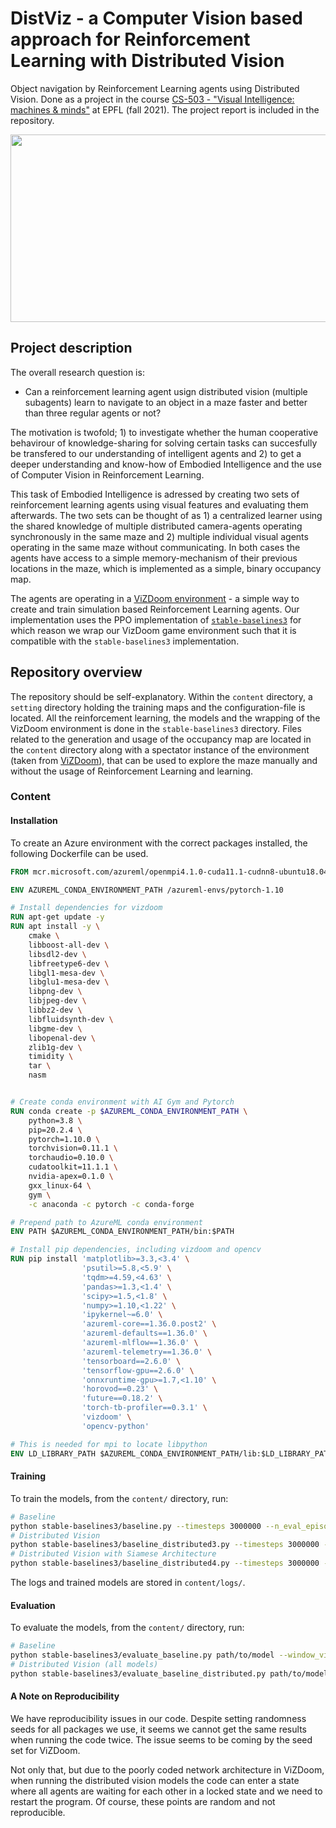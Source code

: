 # DistViz - a Computer Vision based approach for Reinforcement Learning with Distributed Vision
Object navigation by Reinforcement Learning agents using Distributed Vision. Done as a project in the course [CS-503 - "Visual Intelligence: machines & minds"](https://edu.epfl.ch/coursebook/fr/visual-intelligence-machines-and-minds-CS-503) at EPFL (fall 2021). The project report is included in the repository.

<img src="./distributed_siamese.gif" alt="" width="800" height="300">

## Project description
The overall research question is:
- Can a reinforcement learning agent usign distributed vision (multiple subagents) learn to navigate to an object in a maze faster and better than three regular agents or not?

The motivation is twofold; 1) to investigate whether the human cooperative behavirour of knowledge-sharing for solving certain tasks can succesfully be transfered to our understanding of intelligent agents and 2) to get a deeper understanding and know-how of Embodied Intelligence and the use of Computer Vision in Reinforcement Learning.

This task of Embodied Intelligence is adressed by creating two sets of reinforcement learning agents using visual features and evaluating them afterwards. The two sets can be thought of as 1) a centralized learner using the shared knowledge of multiple distributed camera-agents operating synchronously in the same maze and 2) multiple individual visual agents operating in the same maze without communicating. In both cases the agents have access to a simple memory-mechanism of their previous locations in the maze, which is implemented as a simple, binary occupancy map. 

The agents are operating in a [ViZDoom environment](https://github.com/mwydmuch/ViZDoom) - a simple way to create and train simulation based Reinforcement Learning agents. Our implementation uses the PPO implementation of [`stable-baselines3`](https://stable-baselines3.readthedocs.io/en/master/modules/ppo.html) for which reason we wrap our VizDoom game environment such that it is compatible with the `stable-baselines3` implementation. 


## Repository overview
The repository should be self-explanatory. Within the `content` directory, a `setting` directory holding the training maps and the configuration-file is located. All the reinforcement learning, the models and the wrapping of the VizDoom environment is done in the `stable-baselines3` directory. Files related to the generation and usage of the occupancy map are located in the `content` directory along with a spectator instance of the environment (taken from [ViZDoom](https://github.com/mwydmuch/ViZDoom)), that can be used to explore the maze manually and without the usage of Reinforcement Learning and learning.

### Content

#### Installation

To create an Azure environment with the correct packages installed, the following Dockerfile can be used.
```Dockerfile
FROM mcr.microsoft.com/azureml/openmpi4.1.0-cuda11.1-cudnn8-ubuntu18.04:20211124.v1

ENV AZUREML_CONDA_ENVIRONMENT_PATH /azureml-envs/pytorch-1.10

# Install dependencies for vizdoom
RUN apt-get update -y
RUN apt install -y \
    cmake \
    libboost-all-dev \
    libsdl2-dev \
    libfreetype6-dev \
    libgl1-mesa-dev \
    libglu1-mesa-dev \
    libpng-dev \
    libjpeg-dev \
    libbz2-dev \
    libfluidsynth-dev \
    libgme-dev \
    libopenal-dev \
    zlib1g-dev \
    timidity \
    tar \
    nasm


# Create conda environment with AI Gym and Pytorch
RUN conda create -p $AZUREML_CONDA_ENVIRONMENT_PATH \
    python=3.8 \
    pip=20.2.4 \
    pytorch=1.10.0 \
    torchvision=0.11.1 \
    torchaudio=0.10.0 \
    cudatoolkit=11.1.1 \
    nvidia-apex=0.1.0 \
    gxx_linux-64 \
    gym \
    -c anaconda -c pytorch -c conda-forge

# Prepend path to AzureML conda environment
ENV PATH $AZUREML_CONDA_ENVIRONMENT_PATH/bin:$PATH

# Install pip dependencies, including vizdoom and opencv
RUN pip install 'matplotlib>=3.3,<3.4' \
                'psutil>=5.8,<5.9' \
                'tqdm>=4.59,<4.63' \
                'pandas>=1.3,<1.4' \
                'scipy>=1.5,<1.8' \
                'numpy>=1.10,<1.22' \
                'ipykernel~=6.0' \
                'azureml-core==1.36.0.post2' \
                'azureml-defaults==1.36.0' \
                'azureml-mlflow==1.36.0' \
                'azureml-telemetry==1.36.0' \
                'tensorboard==2.6.0' \
                'tensorflow-gpu==2.6.0' \
                'onnxruntime-gpu>=1.7,<1.10' \
                'horovod==0.23' \
                'future==0.18.2' \
                'torch-tb-profiler==0.3.1' \
                'vizdoom' \
                'opencv-python'

# This is needed for mpi to locate libpython
ENV LD_LIBRARY_PATH $AZUREML_CONDA_ENVIRONMENT_PATH/lib:$LD_LIBRARY_PATH
```

#### Training

To train the models, from the `content/` directory, run:
```Bash
# Baseline
python stable-baselines3/baseline.py --timesteps 3000000 --n_eval_episodes 10 --eval_freq 8192
# Distributed Vision
python stable-baselines3/baseline_distributed3.py --timesteps 3000000 --n_eval_episodes 10 --eval_freq 8192
# Distributed Vision with Siamese Architecture
python stable-baselines3/baseline_distributed4.py --timesteps 3000000 --n_eval_episodes 10 --eval_freq 8192
```

The logs and trained models are stored in `content/logs/`.

#### Evaluation

To evaluate the models, from the `content/` directory, run:
```Bash
# Baseline
python stable-baselines3/evaluate_baseline.py path/to/model --window_visible
# Distributed Vision (all models)
python stable-baselines3/evaluate_baseline_distributed.py path/to/model --window_visible
```

#### A Note on Reproducibility

We have reproducibility issues in our code. Despite setting randomness seeds for all packages we use, it seems we cannot get the same results when running the code twice. The issue seems to be coming by the seed set for ViZDoom.

Not only that, but due to the poorly coded network architecture in ViZDoom, when running the distributed vision models the code can enter a state where all agents are waiting for each other in a locked state and we need to restart the program. Of course, these points are random and not reproducible.
